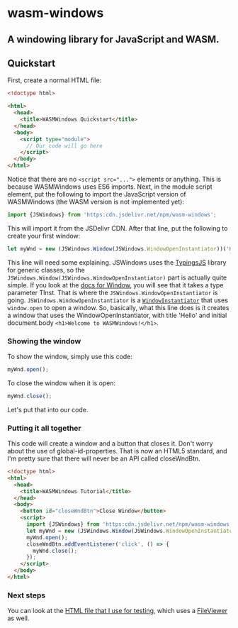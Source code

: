 <script>
console.log("Welcome to the WASMWindows documentation!");
</script>
# wasm-windows
## A windowing library for JavaScript and WASM.
## **Quickstart**
First, create a normal HTML file:

```html
<!doctype html>

<html>
  <head>
    <title>WASMWindows Quickstart</title>
  </head>
  <body>
    <script type="module">
      // Our code will go here
    </script>
  </body>
</html>
```

Notice that there are no `<script src="...">` elements or anything. This is because WASMWindows uses ES6 imports.
Next, in the module script element, put the following to import the JavaScript version of WASMWindows (the WASM version is not implemented yet):
```js
import {JSWindows} from 'https:cdn.jsdelivr.net/npm/wasm-windows';
```
This will import it from the JSDelivr CDN.
After that line, put the following to create your first window:
```js
let myWnd = new (JSWindows.Window(JSWindows.WindowOpenInstantiator))('Hello', '<h1>Welcome to WASMWindows!</h1>');
```
This line will need some explaining. JSWindows uses the [TypingsJS](https://npmjs.com/package/typings.js) library for generic classes, so the `JSWindows.Window(JSWindows.WindowOpenInstantiator)` part is actually quite simple.
If you look at the [docs for Window](JSWindows_Window.html), you will see that it takes a type parameter TInst. That is where the `JSWindows.WindowOpenInstantiator` is going. `JSWindows.WindowOpenInstantiator` is a [`WindowInstantiator`](JSWindows_WindowInstantiator.html) that uses `window.open` to open a window.
So, basically, what this line does is it creates a window that uses the WindowOpenInstantiator, with title 'Hello' and initial document.body `<h1>Welcome to WASMWindows!</h1>`.
### Showing the window
To show the window, simply use this code:
```js
myWnd.open();
```
To close the window when it is open:
```js
myWnd.close();
```

Let's put that into our code.

### Putting it all together

This code will create a window and a button that closes it. Don't worry about the use of global-id-properties. That is now an HTML5 standard, and I'm pretty sure that there will never be an API called closeWndBtn.
```html
<!doctype html>
<html>
  <head>
    <title>WASMWindows Tutorial</title>
  </head>
  <body>
    <button id="closeWndBtn">Close Window</button>
    <script>
      import {JSWindows} from 'https:cdn.jsdelivr.net/npm/wasm-windows';
      let myWnd = new (JSWindows.Window(JSWindows.WindowOpenInstantiator))('Hello', '<h1>Welcome to WASMWindows!</h1>');
      myWnd.open();
      closeWndBtn.addEventListener('click', () => {
        myWnd.close();
      });
    </script>
  </body>
</html>
```
### Next steps

You can look at the [HTML file that I use for testing](test.include-in-jsdoc.html), which uses a [FileViewer](JSWindows_Window_FileViewer.html) as well.